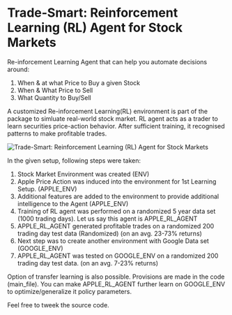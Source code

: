 # Trade-Smart: Reinforcement Learning (RL) Agent for Stock Markets
Re-inforcement Learning Agent that can help you automate decisions around:
1. When & at what Price to Buy a given Stock
2. When & What Price to Sell
3. What Quantity to Buy/Sell

A customized Re-inforcement Learning(RL) environment is part of the package to simluate real-world stock market. RL agent acts as a trader to learn securities price-action behavior. After sufficient training, it recognised patterns to make profitable trades.

![Trade-Smart: Reinforcement Learning (RL) Agent for Stock Markets](https://github.com/mohneesh-saxena/Trade-Smart/img.jpeg)

In the given setup, following steps were taken:
1. Stock Market Environment was created (ENV)
2. Apple Price Action was induced into the environment for 1st Learning Setup. (APPLE_ENV)
3. Additional features are added to the environment to provide additional intelligence to the Agent (APPLE_ENV)
4. Training of RL agent was performed on a randomized 5 year data set (1000 trading days). Let us say this agent is APPLE_RL_AGENT
5. APPLE_RL_AGENT generated profitable trades on a randomized 200 trading day test data (Randomized) (on an avg. 23-73% returns)  
6. Next step was to create another environment with Google Data set (GOOGLE_ENV)
7. APPLE_RL_AGENT was tested on GOOGLE_ENV on a randomized 200 trading day test data. (on an avg. 7-23% returns)

Option of transfer learning is also possible. Provisions are made in the code (main_file). You can make APPLE_RL_AGENT further learn on GOOGLE_ENV to optimize/generalize it policy parameters. 

Feel free to tweek the source code.
